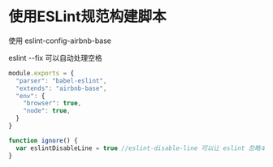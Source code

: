 # 使用ESLint规范构建脚本

使用 eslint-config-airbnb-base

eslint --fix 可以自动处理空格

```javascript
module.exports = {
  "parser": "babel-eslint",
  "extends": "airbnb-base",
  "env": {
    "browser": true,
    "node": true,
  }
}

function ignore() {
  var eslintDisableLine = true //eslint-disable-line 可以让 eslint 忽略本行的代码检查
}
```


